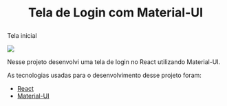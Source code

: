 <h1> 
<p align="center"> 
Tela de Login com Material-UI
<p></h1>

</p>
<p>
Tela inicial
</p> 
<p>
<img src="https://uploaddeimagens.com.br/images/002/665/166/original/1.PNG?1590115662" /> 




Nesse projeto desenvolvi uma tela de login no React utilizando Material-UI.

<P> As tecnologias usadas para o desenvolvimento desse projeto foram:</p>

 - <a href="https://pt-br.reactjs.org/"> React </a>
 - <a href="https://material-ui.com/pt/"> Material-UI </a>

